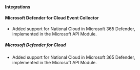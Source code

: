 #### Integrations

#### Microsoft Defender for Cloud Event Collector

- Added support for National Cloud in Microsoft 365 Defender, implemented in the Microsoft API Module.

##### Microsoft Defender for Cloud

- Added support for National Cloud in Microsoft 365 Defender, implemented in the Microsoft API Module.

